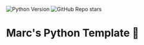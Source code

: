 ![Python Version](https://img.shields.io/badge/python-3.11-blue)
![GitHub Repo stars](https://img.shields.io/github/stars/at-gmbh/at-python-template?style=social)
# Marc's Python Template 🐍